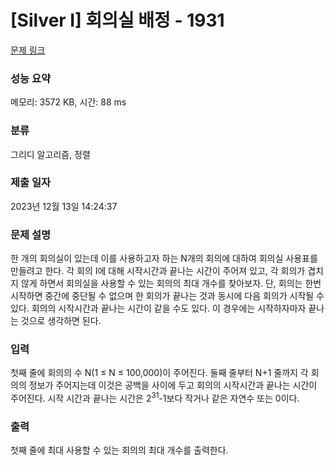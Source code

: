 # [Silver I] 회의실 배정 - 1931 

[문제 링크](https://www.acmicpc.net/problem/1931) 

### 성능 요약

메모리: 3572 KB, 시간: 88 ms

### 분류

그리디 알고리즘, 정렬

### 제출 일자

2023년 12월 13일 14:24:37

### 문제 설명

<p>한 개의 회의실이 있는데 이를 사용하고자 하는 N개의 회의에 대하여 회의실 사용표를 만들려고 한다. 각 회의 I에 대해 시작시간과 끝나는 시간이 주어져 있고, 각 회의가 겹치지 않게 하면서 회의실을 사용할 수 있는 회의의 최대 개수를 찾아보자. 단, 회의는 한번 시작하면 중간에 중단될 수 없으며 한 회의가 끝나는 것과 동시에 다음 회의가 시작될 수 있다. 회의의 시작시간과 끝나는 시간이 같을 수도 있다. 이 경우에는 시작하자마자 끝나는 것으로 생각하면 된다.</p>

### 입력 

 <p>첫째 줄에 회의의 수 N(1 ≤ N ≤ 100,000)이 주어진다. 둘째 줄부터 N+1 줄까지 각 회의의 정보가 주어지는데 이것은 공백을 사이에 두고 회의의 시작시간과 끝나는 시간이 주어진다. 시작 시간과 끝나는 시간은 2<sup>31</sup>-1보다 작거나 같은 자연수 또는 0이다.</p>

### 출력 

 <p>첫째 줄에 최대 사용할 수 있는 회의의 최대 개수를 출력한다.</p>

